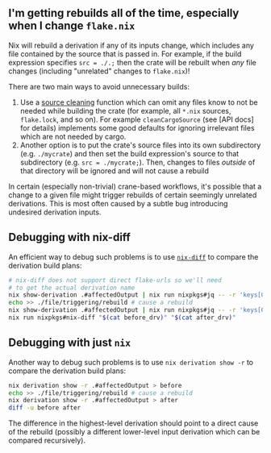## I'm getting rebuilds all of the time, especially when I change `flake.nix`

Nix will rebuild a derivation if any of its inputs change, which includes any
file contained by the source that is passed in. For example, if the build
expression specifies `src = ./.;` then the crate will be rebuilt when _any_ file
changes (including "unrelated" changes to `flake.nix`)!

There are two main ways to avoid unnecessary builds:

1. Use a [source cleaning] function which can omit any files know to not be
   needed while building the crate (for example, all `*.nix` sources,
   `flake.lock`, and so on). For example `cleanCargoSource` (see [API docs] for
   details) implements some good defaults for ignoring irrelevant files which
   are not needed by cargo.
1. Another option is to put the crate's source files into its own subdirectory
   (e.g. `./mycrate`) and then set the build expression's source to that
   subdirectory (e.g. `src = ./mycrate;`). Then, changes to files _outside_ of
   that directory will be ignored and will not cause a rebuild

In certain (especially non-trivial) crane-based workflows, it's possible that
a change to a given file might trigger rebuilds of certain seemingly unrelated derivations.
This is most often caused by a subtle bug introducing undesired derivation inputs.

## Debugging with nix-diff
An efficient way to debug such problems is to use [`nix-diff`] to compare the derivation build plans:

```sh
# nix-diff does not support direct flake-urls so we'll need
# to get the actual derivation name
nix show-derivation .#affectedOutput | nix run nixpkgs#jq -- -r 'keys[0]' > before_drv
echo >> ./file/triggering/rebuild # cause a rebuild
nix show-derivation .#affectedOutput | nix run nixpkgs#jq -- -r 'keys[0]' > after_drv
nix run nixpkgs#nix-diff "$(cat before_drv)" "$(cat after_drv)"
```

## Debugging with just `nix`
Another way to debug such problems is to use `nix derivation show -r` to compare the derivation build plans:

```sh
nix derivation show -r .#affectedOutput > before
echo >> ./file/triggering/rebuild # cause a rebuild
nix derivation show -r .#affectedOutput > after
diff -u before after
```

The difference in the highest-level derivation should point to a direct cause of the rebuild (possibly a different lower-level input derivation which can be compared recursively).

[`nix-diff`]: https://github.com/Gabriella439/nix-diff
[source cleaning]: https://nixos.org/manual/nixpkgs/unstable/#sec-functions-library-sources
